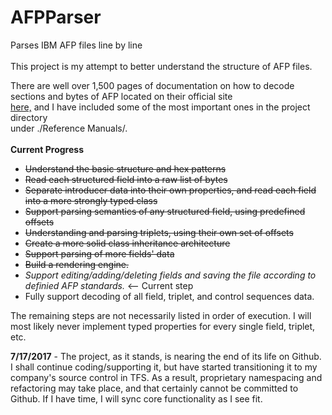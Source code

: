 # AFPParser
Parses IBM AFP files line by line<br/>
<br/>
This project is my attempt to better understand the structure of AFP files.<br/>

There are well over 1,500 pages of documentation on how to decode sections and bytes of AFP located on their official site<br/>
<a href="http://afpcinc.org/publications/">here,</a> and I have included some of the most important ones in the project directory<br/> under ./Reference Manuals/.<br/>
<br/>
<b>Current Progress</b><br/>
<ul>
<li><strike>Understand the basic structure and hex patterns</strike></li>
<li><strike>Read each structured field into a raw list of bytes</strike></li>
<li><strike>Separate introducer data into their own properties, and read each field into a more strongly typed class</strike></li>
<li><strike>Support parsing semantics of any structured field, using predefined offsets</strike></li>
<li><strike>Understanding and parsing triplets, using their own set of offsets</strike></li>
<li><strike>Create a more solid class inheritance architecture</strike></li>
<li><strike>Support parsing of more fields' data</strike></li>
<li><strike>Build a rendering engine.</strike></li>
<li><i>Support editing/adding/deleting fields and saving the file according to definied AFP standards.</i> <-- Current step</li>
<li>Fully support decoding of all field, triplet, and control sequences data.</li>
</ul>

The remaining steps are not necessarily listed in order of execution. I will most likely never implement typed properties for every single field, triplet, etc.

<b>7/17/2017</b> - The project, as it stands, is nearing the end of its life on Github. I shall continue coding/supporting it, but have started transitioning it to my company's source control in TFS. As a result, proprietary namespacing and refactoring may take place, and that certainly cannot be committed to Github. If I have time, I will sync core functionality as I see fit.
